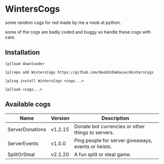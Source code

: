 # WintersCogs
some random cogs for red made by me a noob at python.

some of the cogs are badly coded and buggy so handle these cogs with care.

## Installation

```
[p]load downloader

[p]repo add WintersCogs https://github.com/NoobInDaHause/WintersCogs

[p]cog install WintersCogs <cogs...>

[p]load <cogs...>
```

## Available cogs

| Name            |  Version  | Description                                         |
| --------------- | --------- | --------------------------------------------------- |
| ServerDonations |  v1.2.15  | Donate bot currencies or other things to servers.   |
| ServerEvents    |  v1.0.0   | Ping people for server giveaways, events or heists. |
| SplitOrSteal    |  v2.1.20  | A fun split or steal game.                          |
